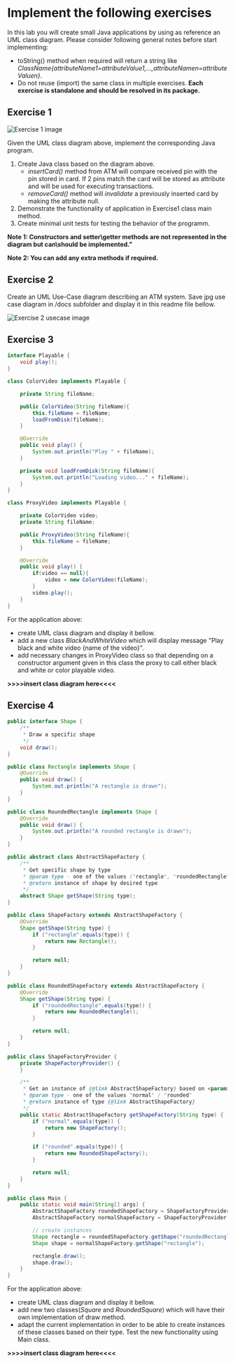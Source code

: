 # Implement the following exercises

In this lab you will create small Java applications by using as reference an UML class diagram. Please consider following general notes before start implementing:
- toString() method when required will return a string like *ClassName{attributeName1=attributeValue1,...,attributeNamen=attributeValuen}*.
- Do not reuse (import) the same class in multiple exercises. **Each exercise is standalone and should be resolved in its package.**

## Exercise 1
![Exercise 1 image](docs/ex1.jpg)

Given the UML class diagram above, implement the corresponding Java program.

1. Create Java class based on the diagram above. 
    * _insertCard()_ method from ATM will compare received pin with the pin stored in card. If 2 pins match the card will be stored as attribute and will be used for executing transactions.
    * _removeCard()_ method will _invalidate_ a previously inserted card by making the attribute null. 
2. Demonstrate the functionality of application in Exercise1 class main method.
3. Create minimal unit tests for testing the behavior of the programm.

**Note 1: Constructors and setter\getter methods are not represented in the diagram but can\should be implemented."**

**Note 2: You can add any extra methods if required.**


## Exercise 2

Create an UML Use-Case diagram describing an ATM system. Save jpg use case diagram in /docs subfolder and display it in this readme file bellow.

![Exercise 2 usecase image](docs/usecase_ex2.png)

## Exercise 3

```java
interface Playable {
    void play();
}

class ColorVideo implements Playable {

    private String fileName;

    public ColorVideo(String fileName){
        this.fileName = fileName;
        loadFromDisk(fileName);
    }

    @Override
    public void play() {
        System.out.println("Play " + fileName);
    }

    private void loadFromDisk(String fileName){
        System.out.println("Loading video..." + fileName);
    }
}

class ProxyVideo implements Playable {

    private ColorVideo video;
    private String fileName;

    public ProxyVideo(String fileName){
        this.fileName = fileName;
    }

    @Override
    public void play() {
        if(video == null){
            video = new ColorVideo(fileName);
        }
        video.play();
    }
}
```

For the application above:
* create UML class diagram and display it bellow.
* add a new class _BlackAndWhiteVideo_ which will display message "Play black and white video {name of the video}".
* add necessary changes in ProxyVideo class so that depending on a constructor argument given in this class the proxy to call either black and white or color playable video.

**>>>>insert class diagram here<<<<**

## Exercise 4

```java
public interface Shape {
    /**
     * Draw a specific shape
     */
    void draw();
}

public class Rectangle implements Shape {
    @Override
    public void draw() {
        System.out.println("A rectangle is drawn");
    }
}

public class RoundedRectangle implements Shape {
    @Override
    public void draw() {
        System.out.println("A rounded rectangle is drawn");
    }
}

public abstract class AbstractShapeFactory {
    /**
     * Get specific shape by type
     * @param type - one of the values ("rectangle", "roundedRectangle", "square", "roundedSquare")
     * @return instance of shape by desired type
     */
    abstract Shape getShape(String type);
}

public class ShapeFactory extends AbstractShapeFactory {
    @Override
    Shape getShape(String type) {
        if ("rectangle".equals(type)) {
            return new Rectangle();
        }

        return null;
    }
}

public class RoundedShapeFactory extends AbstractShapeFactory {
    @Override
    Shape getShape(String type) {
        if ("roundedRectangle".equals(type)) {
            return new RoundedRectangle();
        }

        return null;
    }
}

public class ShapeFactoryProvider {
    private ShapeFactoryProvider() {
    }

    /**
     * Get an instance of {@link AbstractShapeFactory} based on <param>type</param>
     * @param type - one of the values "normal" / "rounded"
     * @return instance of type {@link AbstractShapeFactory}
     */
    public static AbstractShapeFactory getShapeFactory(String type) {
        if ("normal".equals(type)) {
            return new ShapeFactory();
        }

        if ("rounded".equals(type)) {
            return new RoundedShapeFactory();
        }

        return null;
    }
}

public class Main {
    public static void main(String[] args) {
        AbstractShapeFactory roundedShapeFactory = ShapeFactoryProvider.getShapeFactory("rounded");
        AbstractShapeFactory normalShapeFactory = ShapeFactoryProvider.getShapeFactory("normal");

        // create instances
        Shape rectangle = roundedShapeFactory.getShape("roundedRectangle");
        Shape shape = normalShapeFactory.getShape("rectangle");

        rectangle.draw();
        shape.draw();
    }
}

```

For the application above:
* create UML class diagram and display it bellow.
* add new two classes(_Square_ and _RoundedSquare_) which will have their own implementation of draw method.
* adapt the current implementation in order to be able to create instances of these classes based on their type. Test the new functionality using Main class.

**>>>>insert class diagram here<<<<**
